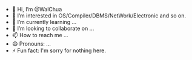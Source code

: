 - 👋 Hi, I’m @WalChua
- 👀 I’m interested in OS/Compiler/DBMS/NetWork/Electronic and so on.
- 🌱 I’m currently learning ...
- 💞️ I’m looking to collaborate on ...
- 📫 How to reach me ...
- 😄 Pronouns: ...
- ⚡ Fun fact: I'm sorry for nothing here.

<!---
WalChua/WalChua is a ✨ special ✨ repository because its `README.md` (this file) appears on your GitHub profile.
You can click the Preview link to take a look at your changes.
--->
